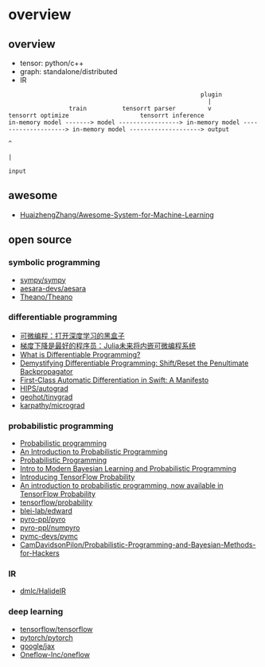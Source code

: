 # overview

## overview

- tensor: python/c++
- graph: standalone/distributed
- IR

```
                                                      plugin
                                                        |
                 train          tensorrt parser         v           tensorrt optimize                    tensorrt inference
in-memory model -------> model -----------------> in-memory model --------------------> in-memory model --------------------> output 
                                                                                               ^
                                                                                               |
                                                                                             input
```

## awesome

- [HuaizhengZhang/Awesome-System-for-Machine-Learning](https://github.com/HuaizhengZhang/Awesome-System-for-Machine-Learning)

## open source

### symbolic programming

- [sympy/sympy](https://github.com/sympy/sympy)
- [aesara-devs/aesara](https://github.com/aesara-devs/aesara)
- [Theano/Theano](https://github.com/Theano/Theano)

### differentiable programming

- [可微编程：打开深度学习的黑盒子](https://www.jiqizhixin.com/articles/2018-06-08)
- [梯度下降是最好的程序员：Julia未来将内嵌可微编程系统](https://www.jiqizhixin.com/articles/2019-07-21-3)
- [What is Differentiable Programming?](https://www.quora.com/What-is-Differentiable-Programming)
- [Demystifying Differentiable Programming: Shift/Reset the Penultimate Backpropagator](https://arxiv.org/pdf/1803.10228.pdf)
- [First-Class Automatic Differentiation in Swift: A Manifesto](https://gist.github.com/rxwei/30ba75ce092ab3b0dce4bde1fc2c9f1d)
- [HIPS/autograd](https://github.com/HIPS/autograd)
- [geohot/tinygrad](https://github.com/geohot/tinygrad)
- [karpathy/micrograd](https://github.com/karpathy/micrograd)

### probabilistic programming

- [Probabilistic programming](https://en.wikipedia.org/wiki/Probabilistic_programming)
- [An Introduction to Probabilistic Programming](https://arxiv.org/pdf/1809.10756.pdf)
- [Probabilistic Programming](https://simons.berkeley.edu/sites/default/files/docs/5675/talkprintversion.pdf)
- [Intro to Modern Bayesian Learning and Probabilistic Programming](https://medium.com/@Petuum/intro-to-modern-bayesian-learning-and-probabilistic-programming-c61830df5c50)
- [Introducing TensorFlow Probability](https://medium.com/tensorflow/introducing-tensorflow-probability-dca4c304e245)
- [An introduction to probabilistic programming, now available in TensorFlow Probability](https://medium.com/tensorflow/an-introduction-to-probabilistic-programming-now-available-in-tensorflow-probability-6dcc003ca29e)
- [tensorflow/probability](https://github.com/tensorflow/probability)
- [blei-lab/edward](https://github.com/blei-lab/edward)
- [pyro-ppl/pyro](https://github.com/pyro-ppl/pyro)
- [pyro-ppl/numpyro](https://github.com/pyro-ppl/numpyro)
- [pymc-devs/pymc](https://github.com/pymc-devs/pymc)
- [CamDavidsonPilon/Probabilistic-Programming-and-Bayesian-Methods-for-Hackers](https://github.com/CamDavidsonPilon/Probabilistic-Programming-and-Bayesian-Methods-for-Hackers)

### IR

- [dmlc/HalideIR](https://github.com/dmlc/HalideIR)

### deep learning

- [tensorflow/tensorflow](https://github.com/tensorflow/tensorflow)
- [pytorch/pytorch](https://github.com/pytorch/pytorch)
- [google/jax](https://github.com/google/jax)
- [Oneflow-Inc/oneflow](https://github.com/Oneflow-Inc/oneflow)
